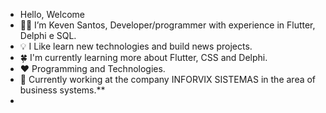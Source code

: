 -  Hello,  Welcome
-  👨‍💻 I’m Keven Santos, Developer/programmer with experience in Flutter, Delphi e SQL.
-  💡  I Like learn new technologies and build news projects.
-  🍀 I'm currently learning more about Flutter, CSS and Delphi. 
-  ❤  Programming and Technologies.
-  💼 Currently working at the company INFORVIX SISTEMAS in the area of ​​business systems.**
-  
